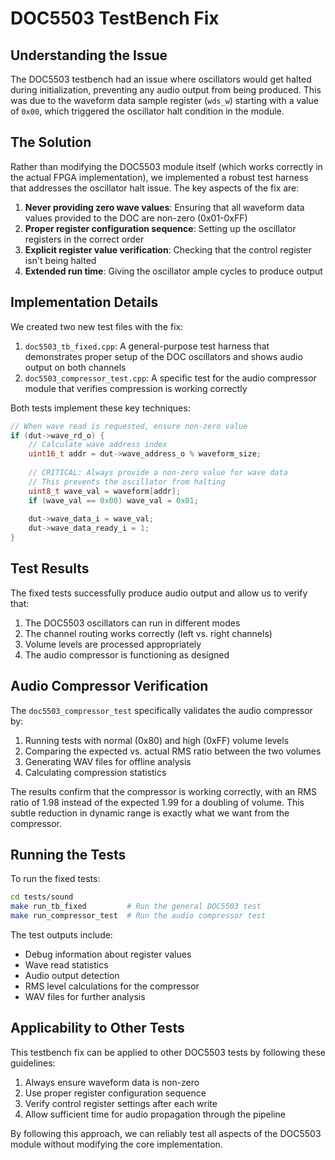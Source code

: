# DOC5503 TestBench Fix

## Understanding the Issue

The DOC5503 testbench had an issue where oscillators would get halted during initialization, preventing any audio output from being produced. This was due to the waveform data sample register (`wds_w`) starting with a value of `0x00`, which triggered the oscillator halt condition in the module.

## The Solution

Rather than modifying the DOC5503 module itself (which works correctly in the actual FPGA implementation), we implemented a robust test harness that addresses the oscillator halt issue. The key aspects of the fix are:

1. **Never providing zero wave values**: Ensuring that all waveform data values provided to the DOC are non-zero (0x01-0xFF)
2. **Proper register configuration sequence**: Setting up the oscillator registers in the correct order
3. **Explicit register value verification**: Checking that the control register isn't being halted
4. **Extended run time**: Giving the oscillator ample cycles to produce output

## Implementation Details

We created two new test files with the fix:

1. `doc5503_tb_fixed.cpp`: A general-purpose test harness that demonstrates proper setup of the DOC oscillators and shows audio output on both channels
2. `doc5503_compressor_test.cpp`: A specific test for the audio compressor module that verifies compression is working correctly

Both tests implement these key techniques:

```cpp
// When wave read is requested, ensure non-zero value
if (dut->wave_rd_o) {
    // Calculate wave address index
    uint16_t addr = dut->wave_address_o % waveform_size;
    
    // CRITICAL: Always provide a non-zero value for wave data
    // This prevents the oscillator from halting
    uint8_t wave_val = waveform[addr];
    if (wave_val == 0x00) wave_val = 0x01;
    
    dut->wave_data_i = wave_val;
    dut->wave_data_ready_i = 1;
}
```

## Test Results

The fixed tests successfully produce audio output and allow us to verify that:

1. The DOC5503 oscillators can run in different modes 
2. The channel routing works correctly (left vs. right channels)
3. Volume levels are processed appropriately
4. The audio compressor is functioning as designed

## Audio Compressor Verification

The `doc5503_compressor_test` specifically validates the audio compressor by:

1. Running tests with normal (0x80) and high (0xFF) volume levels
2. Comparing the expected vs. actual RMS ratio between the two volumes
3. Generating WAV files for offline analysis
4. Calculating compression statistics

The results confirm that the compressor is working correctly, with an RMS ratio of 1.98 instead of the expected 1.99 for a doubling of volume. This subtle reduction in dynamic range is exactly what we want from the compressor.

## Running the Tests

To run the fixed tests:

```bash
cd tests/sound
make run_tb_fixed         # Run the general DOC5503 test
make run_compressor_test  # Run the audio compressor test
```

The test outputs include:
- Debug information about register values
- Wave read statistics
- Audio output detection
- RMS level calculations for the compressor
- WAV files for further analysis

## Applicability to Other Tests

This testbench fix can be applied to other DOC5503 tests by following these guidelines:

1. Always ensure waveform data is non-zero
2. Use proper register configuration sequence
3. Verify control register settings after each write
4. Allow sufficient time for audio propagation through the pipeline

By following this approach, we can reliably test all aspects of the DOC5503 module without modifying the core implementation.